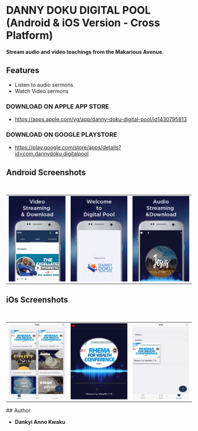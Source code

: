 # DANNY DOKU DIGITAL POOL (Android & iOS Version - Cross Platform)
**Stream audio and video teachings from the Makarious Avenue.**

## Features
* Listen to audio sermons
* Watch Video sermons



### DOWNLOAD ON APPLE APP STORE
- <a href="https://apps.apple.com/vg/app/danny-doku-digital-pool/id1430795813" target="_blank">https://apps.apple.com/vg/app/danny-doku-digital-pool/id1430795813</a>


### DOWNLOAD ON GOOGLE PLAYSTORE
- <a href="https://play.google.com/store/apps/details?id=com.dannydoku.digitalpool" target="_blank">https://play.google.com/store/apps/details?id=com.dannydoku.digitalpool</a>

## Android Screenshots
</br>
<div align="center">
   <table align="center" border="0" >
  <tr>
    <td>
      <img width="250" src="1.png"/>
    <td>
      <img width="250" src="2.png"/>
    </td>
    <td> 
     <img width="250" src="3.png"/>
    </td>
  </table>
  </div>
  
## iOs Screenshots
</br>
<div align="center">
   <table align="center" border="0" >
  <tr>
    <td>
      <img width="250" src="4.png"/>
    <td>
      <img width="250" src="5.png"/>
    </td>
    <td> 
     <img width="250" src="6.png"/>
    </td>
  </table>
  </div>
## Author

* **Dankyi Anno Kwaku**


